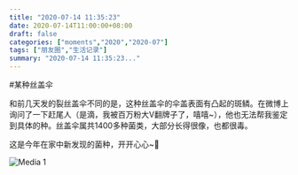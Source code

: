 ```yaml
---
title: "2020-07-14 11:35:23"
date: 2020-07-14T11:00:00+08:00
draft: false
categories: ["moments","2020","2020-07"]
tags: ["朋友圈","生活记录"]
summary: "2020-07-14 11:35:23..."
---
```


#某种丝盖伞

和前几天发的裂丝盖伞不同的是，这种丝盖伞的伞盖表面有凸起的斑鳞。在微博上询问了一下赶尾人（是滴，我被百万粉大V翻牌子了，嘻嘻~），他也无法帮我鉴定到具体的种。丝盖伞属共1400多种菌类，大部分长得很像，也都很毒。

这是今年在家中新发现的菌种，开开心心~🥰

![Media 1](/Moments/photos/2020-07-14/202007141135230.jpg)

